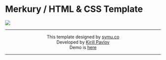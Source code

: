 # Merkury / HTML &amp; CSS Template
<img src="https://pavlovkirill.com/img/browser-mockup.jpg" />

<hr>
<p align="center">
This template designed by <a href="https://symu.co/freebies/templates-4/merkury-psd-template/">symu.co</a> <br>
Developed by <a href="http://pavz.ru">Kirill Pavlov</a> <br>
Demo is <a href="http://pavz.ru/demo/merkury">here</a>
</p>
<hr>
